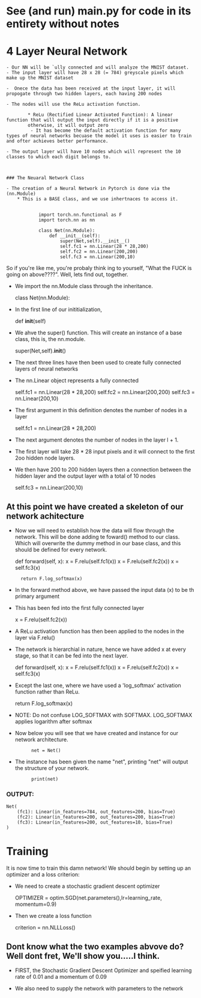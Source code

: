 # See (and run) main.py for code in its entirety without notes

# 4 Layer Neural Network
	- Our NN will be `ully connected and will analyze the MNIST dataset.
	- The input layer will have 28 x 28 (= 784) greyscale pixels which make up the MNIST dataset

	-  Onece the data has been received at the input layer, it will propogate through two hidden layers, each having 200 nodes

	- The nodes will use the ReLu activation function.

			* ReLu (Rectified Linear Activated Function): A linear function that will output the input directly if it is a positive
			otherwise, it will output zero
			 - It has become the default activation function for many types of neural networks becuase the model it uses is easier to train and ofter achieves better performance.

	- The output layer will have 10 nodes which will represent the 10 classes to which each digit belongs to.



	### The Neuaral Network Class

	- The creation of a Neural Network in Pytorch is done via the (nn.Module) 
		* This is a BASE class, and we use inhertnaces to access it.


				import torch.nn.functional as F
				import torch.nn as nn
				
				class Net(nn.Module):
					def __init__(self):
						super(Net,self).__init__()
						self.fc1 = nn.Linear(28 * 28,200)
						self.fc2 = nn.Linear(200,200)
						self.fc3 = nn.Linear(200,10)	

So if you're like me, you're probaly think ing to yourself, "What the FUCK is going on above????". Well, lets find out, together.

* We import the nn.Module class through the inheritance.

	class Net(nn.Module):

* In the first line of our inititialization,

	def __init__(self)

* We ahve the super() function. This will create an instance of a base class, this is, the nn.module.

	super(Net,self).__init__()

* The next three lines have then been used to create fully connected layers of neural networks

-	The nn.Linear object represents a fully connected	

	self.fc1 = nn.Linear(28 * 28,200)
	self.fc2 = nn.Linear(200,200)
	self.fc3 = nn.Linear(200,10)

* The first argument in this definition denotes the number of nodes in a layer

	self.fc1 = nn.Linear(28 * 28,200)

* The next argument denotes the number of nodes in the layer l + 1. 

- The first layer will take 28 * 28 input pixels and it will connect to the first 2oo hidden node layers. 

* We then have 200 to 200 hidden layers then a connection between the hidden layer and the output layer with a total of 10 nodes

	self.fc3 = nn.Linear(200,10)

## At this point we have created a skeleton of our network achitecture

- Now we will need to establish how the data will flow through the network. This will be done adding te foward() method to our class. Which  will overwrite the dummy method in our base class, and this should be defined for every network.


	def forward(self, x):
		x = F.relu(self.fc1(x))
		x = F.relu(self.fc2(x))
		x = self.fc3(x)

		return F.log_softmax(x)

- In the forward method above, we have passed the input data (x) to be th primary argument

* This has been fed into the first fully connected layer

	x = F.relu(self.fc2(x))

- A ReLu activation function has then been applied to the nodes in the layer via F.relu()

* The network is hierarchial in nature, hence we have added x at every stage, so that it can be fed into the next layer. 

	def forward(self, x):
			x = F.relu(self.fc1(x))
			x = F.relu(self.fc2(x))
			x = self.fc3(x)

* Except the last one, where we have used a 'log_softmax' activation function rather than ReLu.


	return F.log_softmax(x)


- NOTE: Do not confuse LOG_SOFTMAX with SOFTMAX. LOG_SOFTMAX applies logarithm after softmax


* Now below you will see that we have created and instance for our network architecture.

			net = Net()

* The instance has been given the name "net", printing "net" will output the structure of your network.
			
			print(net)


###  OUTPUT:

	Net(
  		(fc1): Linear(in_features=784, out_features=200, bias=True)
  		(fc2): Linear(in_features=200, out_features=200, bias=True)
  		(fc3): Linear(in_features=200, out_features=10, bias=True)
  	)


# Training

It is now time to train this damn network! We should begin by setting up an optimizer and a loss criterion:


* We need to create a stochastic gradient descent optimizer

	OPTIMIZER = optim.SGD(net.parameters(),lr=learning_rate, momentum=0.9)

* Then we create a loss function

	criterion = nn.NLLLoss()

## Dont know what the two examples abvove do? Well dont fret, We'll show you.....I think.

- FIRST, the Stochastic Gradient Descent Optimizer and speified learning rate of 0.01 and a momentum of 0.09

- We also need to supply the network with parameters to the network



	








